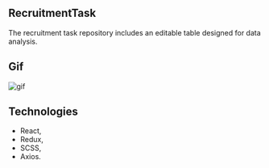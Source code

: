 ## RecruitmentTask

The recruitment task repository includes an editable table designed for data analysis.

## Gif

![gif](https://user-images.githubusercontent.com/88652468/229494637-e49e678e-22c5-4501-b170-94ef1ef8912e.gif)

## Technologies

- React,
- Redux,
- SCSS,
- Axios.
